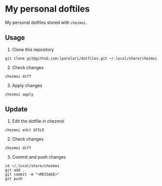 # My personal doftiles

My personal dotfiles stored with `chezmoi`.

## Usage

1. Clone this repository 

```
git clone git@github.com:lparolari/dotfiles.git ~/.local/share/chezmoi
```

2. Check changes

```
chezmoi diff
```

3. Apply changes

```
chezmoi apply
```

## Update

1. Edit the dotfile in chezmoi

```
chezmoi edit $FILE
```

2. Check changes

```
chezmoi diff
```

3. Commit and push changes

```
cd ~/.local/share/chezmoi
git add .
git commit -m "<MESSAGE>"
git push
```
